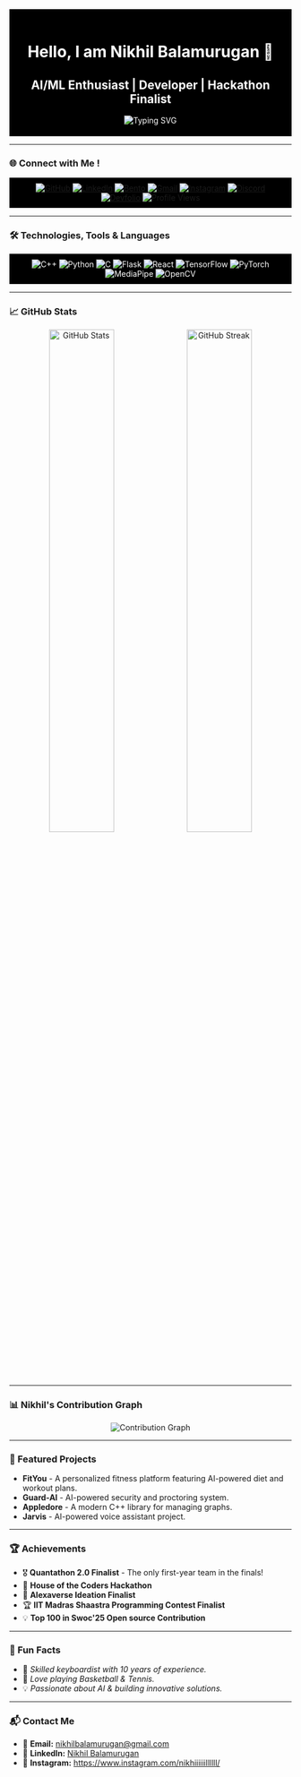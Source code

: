 <div align="center" style="background-color:#000; color:#fff; padding:20px;">
  <h1>Hello, I am Nikhil Balamurugan 👋</h1>
  <h2>AI/ML Enthusiast | Developer | Hackathon Finalist</h2>
  <img src="https://readme-typing-svg.herokuapp.com?font=Poppins&size=30&color=FF4F00&center=true&vCenter=true&width=800&lines=Welcome+to+my+GitHub+profile!;AI/ML+Developer+%7C+Open-Source+Contributor" alt="Typing SVG" />
</div>

---
### 🌐 Connect with Me !
<div align="center" style="background-color:#000; padding:10px;">
  <a href="https://github.com/Nikhil210206" target="_blank"><img alt="GitHub" src="https://img.shields.io/badge/GitHub-%23121011.svg?style=for-the-badge&logo=github&logoColor=white"/></a>
  <a href="https://www.linkedin.com/in/nikhil-b-029a6032b/" target="_blank"><img alt="LinkedIn" src="https://img.shields.io/badge/LinkedIn-0A66C2?style=for-the-badge&logo=linkedin&logoColor=white"/></a>
  <a href="https://bento.me/nikhilb" target="_blank"><img alt="Bento" src="https://img.shields.io/badge/Bento.me-%23000000.svg?style=for-the-badge&logo=bento&logoColor=white"/></a>
  <a href="mailto:nikhilbalamurugan@gmail.com" target="_blank"><img alt="Gmail" src="https://img.shields.io/badge/Gmail-D14836?style=for-the-badge&logo=gmail&logoColor=white"/></a>
  <a href="https://www.instagram.com/_nikhil_b21_/" target="_blank"><img alt="Instagram" src="https://img.shields.io/badge/Instagram-E4405F?style=for-the-badge&logo=instagram&logoColor=white"/></a>
  <a href="https://discord.com/users/nikhilb_13596" target="_blank"><img alt="Discord" src="https://img.shields.io/badge/Discord-5865F2?style=for-the-badge&logo=discord&logoColor=white"/></a>
  <a href="https://devfolio.co/@Nikhil_6938" target="_blank"><img alt="Devfolio" src="https://img.shields.io/badge/Devfolio-%230A0A0A.svg?style=for-the-badge&logo=dev.to&logoColor=white"/></a>
  <img alt="Profile Views" src="https://komarev.com/ghpvc/?username=Nikhil210206&label=Profile+Views&color=orange&style=for-the-badge"/>
</div>

---

### 🛠️ Technologies, Tools & Languages
<div align="center" style="background-color:#000; color:#fff; padding:10px;">
  <img src="https://img.shields.io/badge/C++-%2300599C.svg?style=for-the-badge&logo=c%2B%2B&logoColor=white" alt="C++"/>
  <img src="https://img.shields.io/badge/Python-%2314354C.svg?style=for-the-badge&logo=python&logoColor=white" alt="Python"/>
  <img src="https://img.shields.io/badge/C-%23A8B9CC.svg?style=for-the-badge&logo=c&logoColor=white" alt="C"/>
  <img src="https://img.shields.io/badge/Flask-%23000000.svg?style=for-the-badge&logo=flask&logoColor=white" alt="Flask"/>
  <img src="https://img.shields.io/badge/React-%2361DAFB.svg?style=for-the-badge&logo=react&logoColor=white" alt="React"/>
  <img src="https://img.shields.io/badge/TensorFlow-%23FF6F00.svg?style=for-the-badge&logo=tensorflow&logoColor=white" alt="TensorFlow"/>
  <img src="https://img.shields.io/badge/PyTorch-%23EE4C2C.svg?style=for-the-badge&logo=pytorch&logoColor=white" alt="PyTorch"/>
  <img src="https://img.shields.io/badge/MediaPipe-%230075C9.svg?style=for-the-badge&logo=mediapipe&logoColor=white" alt="MediaPipe"/>
  <img src="https://img.shields.io/badge/OpenCV-%23ffffff.svg?style=for-the-badge&logo=opencv&logoColor=black" alt="OpenCV"/>
</div>

---

### 📈 GitHub Stats
<div align="center">
  <img src="https://github-readme-stats.vercel.app/api?username=Nikhil210206&show_icons=true&theme=radical&hide_title=true" alt="GitHub Stats" width="48%"/>
  <img src="https://github-readme-streak-stats.herokuapp.com/?user=Nikhil210206&theme=radical&hide_title=true" alt="GitHub Streak" width="48%"/>
</div>

---

### 📊 Nikhil's Contribution Graph
<div align="center">
  <img src="https://github-readme-activity-graph.vercel.app/graph?username=Nikhil210206&bg_color=000000&color=ffffff&line=ff4f00&point=ff9900&area=true&hide_border=true" alt="Contribution Graph"/>
</div>

---

### 🚀 Featured Projects
- **FitYou** - A personalized fitness platform featuring AI-powered diet and workout plans.
- **Guard-AI** - AI-powered security and proctoring system.
- **Appledore** - A modern C++ library for managing graphs.
- **Jarvis** - AI-powered voice assistant project.

---

### 🏆 Achievements
- 🎖️ **Quantathon 2.0 Finalist** - The only first-year team in the finals!
- 🏅 **House of the Coders Hackathon**
- 🎉 **Alexaverse Ideation Finalist**
- 🏆 **IIT Madras Shaastra Programming Contest Finalist**
- 💡 **Top 100 in Swoc'25 Open source Contribution**

---

### 🎉 Fun Facts
- 🎹 *Skilled keyboardist with 10 years of experience.*
- 🏀 *Love playing Basketball & Tennis.*
- 💡 *Passionate about AI & building innovative solutions.*

---

### 📬 Contact Me
- 📩 **Email:** [nikhilbalamurugan@gmail.com](mailto:nikhilbalamurugan@gmail.com)
- 🔗 **LinkedIn:** [Nikhil Balamurugan](https://www.linkedin.com/in/nikhil-b-029a6032b/)
- 📸 **Instagram:** https://www.instagram.com/nikhiiiiiillllll/
